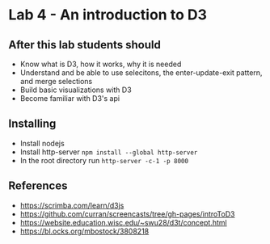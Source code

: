 # Lab 4 - An introduction to D3

## After this lab students should
* Know what is D3, how it works, why it is needed
* Understand and be able to use selecitons, the enter-update-exit pattern, and merge selections
* Build basic visualizations with D3
* Become familiar with D3's api

## Installing
* Install nodejs
* Install http-server 
  ```npm install --global http-server```
* In the root directory run
  ```http-server -c-1 -p 8000```

## References
* https://scrimba.com/learn/d3js
* https://github.com/curran/screencasts/tree/gh-pages/introToD3 
* https://website.education.wisc.edu/~swu28/d3t/concept.html
* https://bl.ocks.org/mbostock/3808218